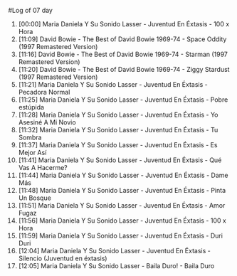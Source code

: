 #Log of 07 day

1. [00:00] Maria Daniela Y Su Sonido Lasser - Juventud En Éxtasis - 100 x Hora
1. [11:09] David Bowie - The Best of David Bowie 1969-74 - Space Oddity (1997 Remastered Version)
1. [11:16] David Bowie - The Best of David Bowie 1969-74 - Starman (1997 Remastered Version)
1. [11:20] David Bowie - The Best of David Bowie 1969-74 - Ziggy Stardust (1997 Remastered Version)
1. [11:21] Maria Daniela Y Su Sonido Lasser - Juventud En Éxtasis - Pecadora Normal
1. [11:25] Maria Daniela Y Su Sonido Lasser - Juventud En Éxtasis - Pobre estúpida
1. [11:28] Maria Daniela Y Su Sonido Lasser - Juventud En Éxtasis - Yo Asesiné A Mi Novio
1. [11:32] Maria Daniela Y Su Sonido Lasser - Juventud En Éxtasis - Tu Sombra
1. [11:37] Maria Daniela Y Su Sonido Lasser - Juventud En Éxtasis - Es Mejor Así
1. [11:41] Maria Daniela Y Su Sonido Lasser - Juventud En Éxtasis - Qué Vas A Hacerme?
1. [11:44] Maria Daniela Y Su Sonido Lasser - Juventud En Éxtasis - Dame Más
1. [11:48] Maria Daniela Y Su Sonido Lasser - Juventud En Éxtasis - Pinta Un Bosque
1. [11:51] Maria Daniela Y Su Sonido Lasser - Juventud En Éxtasis - Amor Fugaz
1. [11:56] Maria Daniela Y Su Sonido Lasser - Juventud En Éxtasis - 100 x Hora
1. [11:59] Maria Daniela Y Su Sonido Lasser - Juventud En Éxtasis - Duri Duri
1. [12:04] Maria Daniela Y Su Sonido Lasser - Juventud En Éxtasis - Silencio (Juventud en éxtasis)
1. [12:05] Maria Daniela Y Su Sonido Lasser - Baila Duro! - Baila Duro

